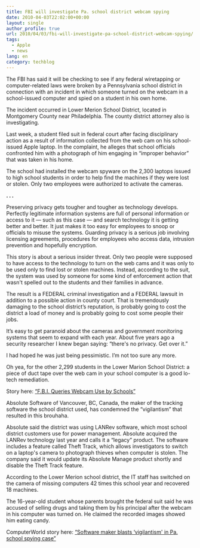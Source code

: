 ```yaml
---
title: FBI will investigate Pa. school district webcam spying
date: 2010-04-03T22:02:00+00:00
layout: single
author_profile: true
url: 2010/04/03/fbi-will-investigate-pa-school-district-webcam-spying/
tags:
  - Apple
  - news
lang: en
category: techblog
---
```

The FBI has said it will be checking to see if any federal wiretapping or computer-related laws were broken by a Pennsylvania school district in connection with an incident in which someone turned on the webcam in a school-issued computer and spied on a student in his own home.

The incident occurred in Lower Merion School District, located in Montgomery County near Philadelphia. The county district attorney also is investigating.

Last week, a student filed suit in federal court after facing disciplinary action as a result of information collected from the web cam on his school-issued Apple laptop. In the complaint, he alleges that school officials confronted him with a photograph of him engaging in “improper behavior” that was taken in his home.

The school had installed the webcam spyware on the 2,300 laptops issued to high school students in order to help find the machines if they were lost or stolen. Only two employees were authorized to activate the cameras.

<div>
  <b>. . .</b>
</div>

Preserving privacy gets tougher and tougher as technology develops. Perfectly legitimate information systems are full of personal information or access to it &#8212; such as this case &#8212; and search technology it is getting better and better. It just makes it too easy for employees to snoop or officials to misuse the systems. Guarding privacy is a serious job involving licensing agreements, procedures for employees who access data, intrusion prevention and hopefully encryption.

This story is about a serious insider threat. Only two people were supposed to have access to the technology to turn on the web cams and it was only to be used only to find lost or stolen machines. Instead, according to the suit, the system was used by someone for some kind of enforcement action that wasn't spelled out to the students and their families in advance.

The result is a FEDERAL criminal investigation and a FEDERAL lawsuit in addition to a possible action in county court. That is tremendously damaging to the school district’s reputation, is probably going to cost the district a load of money and is probably going to cost some people their jobs.

It’s easy to get paranoid about the cameras and government monitoring systems that seem to expand with each year. About five years ago a security researcher I knew began saying: “there's no privacy. Get over it.”

I had hoped he was just being pessimistic. I’m not too sure any more.

Oh yea, for the other 2,299 students in the Lower Marion School District: a piece of duct tape over the web cam in your school computer is a good lo-tech remediation.

Story here: <a href="http://www.nytimes.com/2010/02/21/us/21spy.html?hpw" target="_blank">“F.B.I. Queries Webcam Use by Schools”</a>  
<span><span></span></span>

Absolute Software of Vancouver, BC, Canada, the maker of the tracking software the school district used, has condemned the “vigilantism” that resulted in this brouhaha.

Absolute said the district was using LANRev software, which most school district customers use for power management. Absolute acquired the LANRev technology last year and calls it a “legacy” product. The software includes a feature called Theft Track, which allows investigators to switch on a laptop's camera to photograph thieves when computer is stolen. The company said it would update its Absolute Manage product shortly and disable the Theft Track feature.

According to the Lower Merion school district, the IT staff has switched on the camera of missing computers 42 times this school year and recovered 18 machines.

The 16-year-old student whose parents brought the federal suit said he was accused of selling drugs and taking them by his principal after the webcam in his computer was turned on. He claimed the recorded images showed him eating candy.

ComputerWorld story here: <a href="http://www.computerworld.com/s/article/9160278/Software_maker_blasts_vigilantism_in_Pa._school_spying_case?taxonomyId=84&#038;pageNumber=1" target="_blank">“Software maker blasts &#8216;vigilantism' in Pa. school spying case”</a>